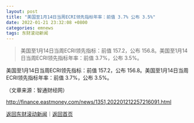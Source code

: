```yaml
---
layout: post
title: "美国至1月14日当周ECRI领先指标年率：前值 3.7% 公布 3.5%"
date: 2022-01-21 23:32:08 +0800
categories: emnews
tags: 东财滚动新闻
---
```

> 美国至1月14日当周ECRI领先指标：前值 157.2，公布 156.8。美国至1月14日当周ECRI领先指标年率：前值 3.7%，公布 3.5%。

<p>美国至1月14日当周ECRI领先指标：前值 157.2，公布 156.8。美国至1月14日当周ECRI领先指标年率：前值 3.7%，公布 3.5%。</p><p class="em_media">（文章来源：智通财经网）</p>

<http://finance.eastmoney.com/news/1351,202201212257216091.html>

[返回东财滚动新闻](//finews.withounder.com/emnews/)｜[返回首页](//finews.withounder.com/)